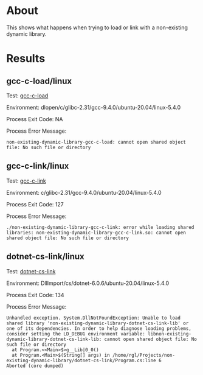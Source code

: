# About

This shows what happens when trying to load or link with a non-existing dynamic library.

# Results

## gcc-c-load/linux

Test: [gcc-c-load](gcc-c-load/)

Environment: dlopen/c/glibc-2.31/gcc-9.4.0/ubuntu-20.04/linux-5.4.0

Process Exit Code: NA

Process Error Message:

```
non-existing-dynamic-library-gcc-c-load: cannot open shared object file: No such file or directory
```

## gcc-c-link/linux

Test: [gcc-c-link](gcc-c-link/)

Environment: c/glibc-2.31/gcc-9.4.0/ubuntu-20.04/linux-5.4.0

Process Exit Code: 127

Process Error Message:

```plain
./non-existing-dynamic-library-gcc-c-link: error while loading shared libraries: non-existing-dynamic-library-gcc-c-link.so: cannot open shared object file: No such file or directory
```

## dotnet-cs-link/linux

Test: [dotnet-cs-link](dotnet-cs-link/)

Environment: DllImport/cs/dotnet-6.0.6/ubuntu-20.04/linux-5.4.0

Process Exit Code: 134

Process Error Message:

```plain
Unhandled exception. System.DllNotFoundException: Unable to load shared library 'non-existing-dynamic-library-dotnet-cs-link-lib' or one of its dependencies. In order to help diagnose loading problems, consider setting the LD_DEBUG environment variable: libnon-existing-dynamic-library-dotnet-cs-link-lib: cannot open shared object file: No such file or directory
  at Program.<<Main>$>g__Lib|0_0()
  at Program.<Main>$(String[] args) in /home/rgl/Projects/non-existing-dynamic-library/dotnet-cs-link/Program.cs:line 6
Aborted (core dumped)
```
